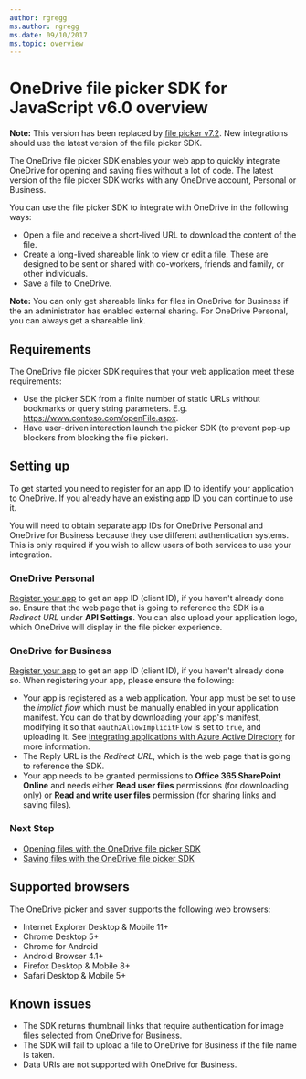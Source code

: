 ```yaml
---
author: rgregg
ms.author: rgregg
ms.date: 09/10/2017
ms.topic: overview
---
```

# OneDrive file picker SDK for JavaScript v6.0 overview

**Note:** This version has been replaced by [file picker v7.2](../js-v72/index.md).
New integrations should use the latest version of the file picker SDK.

The OneDrive file picker SDK enables your web app to quickly integrate
OneDrive for opening and saving files without a lot of code. The latest version
of the file picker SDK works with any OneDrive account, Personal or Business.

You can use the file picker SDK to integrate with OneDrive in the following ways:

* Open a file and receive a short-lived URL to download the content of the file.
* Create a long-lived shareable link to view or edit a file. These are designed to be
  sent or shared with co-workers, friends and family, or other individuals.
* Save a file to OneDrive.

**Note:** You can only get shareable links for files in OneDrive for Business if
the an administrator has enabled external sharing. For OneDrive Personal, you
can always get a shareable link.

## Requirements

The OneDrive file picker SDK requires that your web application meet these
requirements:

* Use the picker SDK from a finite number of static URLs without bookmarks or
  query string parameters. E.g. https://www.contoso.com/openFile.aspx.
* Have user-driven interaction launch the picker SDK (to prevent pop-up blockers
  from blocking the file picker).

## Setting up

To get started you need to register for an app ID to identify your application
to OneDrive. If you already have an existing app ID you can continue to use it.

You will need to obtain separate app IDs for OneDrive Personal and OneDrive for
Business because they use different authentication systems. This is
only required if you wish to allow users of both services to use your integration.

### OneDrive Personal

[Register your app](../../../rest-api/getting-started/app-registration.md) to get
an app ID (client ID), if you haven't already done so. Ensure that the web
page that is going to reference the SDK is a *Redirect URL* under
**API Settings**.  You can also upload your application logo, which
OneDrive will display in the file picker experience.

### OneDrive for Business

[Register your app](../../../rest-api/getting-started/app-registration-server.md) to get an
app ID (client ID), if you haven't already done so. When registering your app, please ensure the
following:

* Your app is registered as a web application. Your app must be set to use the
  *implict flow* which must be manually enabled in your application manifest.
  You can do that by downloading your app's manifest, modifying
  it so that `oauth2AllowImplicitFlow` is set to `true`, and uploading it. See
  [Integrating applications with Azure Active Directory][aad-implicit-flow]
  for more information.
* The Reply URL is the *Redirect URL*, which is the web page that is going to
  reference the SDK.
* Your app needs to be granted permissions to **Office 365 SharePoint Online**
  and needs either **Read user files** permissions (for downloading only) or
 **Read and write user files** permission (for sharing links and saving files).

[aad-implicit-flow]: https://azure.microsoft.com/en-us/documentation/articles/active-directory-integrating-applications/#enabling-oauth-20-implicit-grant-for-single-page-applications

### Next Step

* [Opening files with the OneDrive file picker SDK](open-file.md)
* [Saving files with the OneDrive file picker SDK](save-file.md)

## Supported browsers

The OneDrive picker and saver supports the following web browsers:

* Internet Explorer Desktop & Mobile 11+
* Chrome Desktop 5+
* Chrome for Android
* Android Browser 4.1+
* Firefox Desktop & Mobile 8+
* Safari Desktop & Mobile 5+

## Known issues

* The SDK returns thumbnail links that require authentication for image files selected from OneDrive for Business.
* The SDK will fail to upload a file to OneDrive for Business if the file name is taken.
* Data URIs are not supported with OneDrive for Business.

<!-- {
  "type": "#page.annotation",
  "description": "Learn how to use the JavaScript file picker SDK to connect your web app to OneDrive.",
  "keywords": "js,javascript,onedrive,picker,saver,open,save,cloud",
  "section": "sdks",
  "headerAdditions": [
    "<script type=\"text/javascript\" src=\"https://js.live.net/v6.0/OneDrive.js\" id=\"onedrive-js\" client-id=\"000000004C142703,99594742-f258-449f-af3b-a259f65d6072\"></script>"
  ],
  "footerAdditions": [
    "<link rel=\"stylesheet\" type=\"text/css\" href=\"js-sample.css\" />",
    "<script type=\"text/javascript\" src=\"unified-js-sample.js\"></script>"]
} -->
